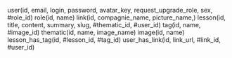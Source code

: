 user(id, email, login, password, avatar_key, request_upgrade_role, sex, #role_id)
role(id, name)
link(id, compagnie_name, picture_name,)
lesson(id, title, content, summary, slug, #thematic_id, #user_id)
tag(id, name, #image_id)
thematic(id, name, image_name)
image(id, name)
lesson_has_tag(id, #lesson_id, #tag_id)
user_has_link(id, link_url, #link_id, #user_id)


